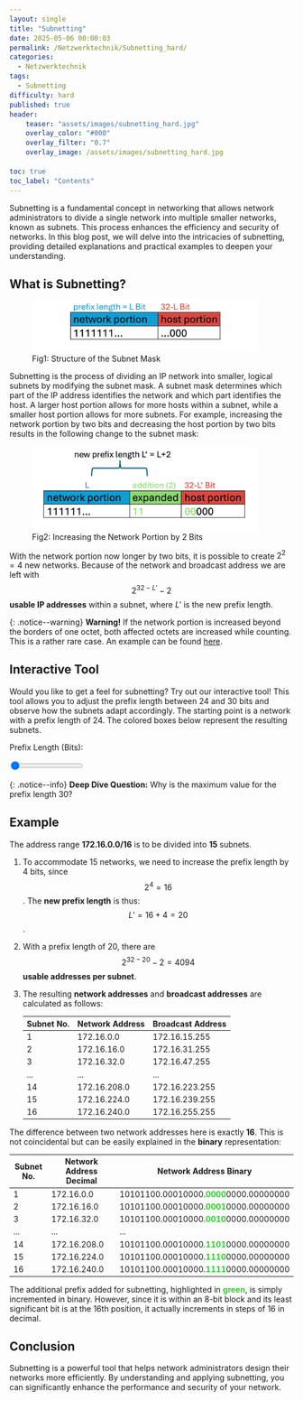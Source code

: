 ```yaml
---
layout: single
title: "Subnetting"
date: 2025-05-06 00:00:03
permalink: /Netzwerktechnik/Subnetting_hard/
categories:
  - Netzwerktechnik
tags:
  - Subnetting
difficulty: hard
published: true
header:
    teaser: "assets/images/subnetting_hard.jpg"
    overlay_color: "#000"
    overlay_filter: "0.7"
    overlay_image: /assets/images/subnetting_hard.jpg

toc: true
toc_label: "Contents"
---
```


Subnetting is a fundamental concept in networking that allows network administrators to divide a single network into multiple smaller networks, known as subnets. This process enhances the efficiency and security of networks. In this blog post, we will delve into the intricacies of subnetting, providing detailed explanations and practical examples to deepen your understanding.

<script>
    window.jekyllData = {
        difficulty: "{{ page.difficulty | escape }}",
    };
</script>

<script id="MathJax-script" async
          src="https://cdn.jsdelivr.net/npm/mathjax@3/es5/tex-mml-chtml.js">
</script>

## What is Subnetting?

<style>
  .center {
  display: block;
  margin-left: auto;
  margin-right: auto;
  width: 50%;
}
</style>
<figure>
    <img src="/assets/images/IP_address_eng.png" width="400"/>
    <figcaption>Fig1: Structure of the Subnet Mask</figcaption>
</figure>

Subnetting is the process of dividing an IP network into smaller, logical subnets by modifying the subnet mask. A subnet mask determines which part of the IP address identifies the network and which part identifies the host. A larger host portion allows for more hosts within a subnet, while a smaller host portion allows for more subnets. For example, increasing the network portion by two bits and decreasing the host portion by two bits results in the following change to the subnet mask:

<figure>
    <img src="/assets/images/IP_address_2_eng.png" width="400"/>
    <figcaption>Fig2: Increasing the Network Portion by 2 Bits</figcaption>
</figure>

With the network portion now longer by two bits, it is possible to create $2^2 = 4$ new networks.
Because of the network and broadcast address we are left with $$ 2^{32-L'}-2 $$ **usable IP addresses** within a subnet, where $L'$ is the new prefix length.

{: .notice--warning}
**Warning!**
If the network portion is increased beyond the borders of one octet, both affected octets are increased while counting. 
This is a rather rare case. An example can be found [here](https://jodies.de/ipcalc?host=172.16.0.0&mask1=14&mask2=18).

## Interactive Tool

Would you like to get a feel for subnetting? Try out our interactive tool! This tool allows you to adjust the prefix length between 24 and 30 bits and observe how the subnets adapt accordingly. The starting point is a network with a prefix length of 24. The colored boxes below represent the resulting subnets.

<label id="sliderValue" for="subnetSlider">Prefix Length (Bits):</label>

<input type="range" id="subnetSlider" class="slider" min="24" max="30" value="24">
<div class="result" id="result"></div>

<script src="/assets/js/subnetCalculator.js"></script>

{: .notice--info}
**Deep Dive Question:**
Why is the maximum value for the prefix length 30?

## Example

The address range **172.16.0.0/16** is to be divided into **15** subnets.
1. To accommodate 15 networks, we need to increase the prefix length by 4 bits, since $$ 2^4 = 16 $$.
   The **new prefix length** is thus: $$L'= 16+4 = 20$$.
2. With a prefix length of 20, there are $$ 2^{32-20} - 2 = 4094$$ **usable addresses per subnet**.
3. The resulting **network addresses** and **broadcast addresses** are calculated as follows:

    | Subnet No. | Network Address | Broadcast Address |
    | ----------- | ---------------- | ----------------- |
    | 1           | 172.16.0.0       | 172.16.15.255     |
    | 2           | 172.16.16.0      | 172.16.31.255     |
    | 3           | 172.16.32.0      | 172.16.47.255     |
    | ...         | ...              | ...               |
    | 14          | 172.16.208.0     | 172.16.223.255    |
    | 15          | 172.16.224.0     | 172.16.239.255    |
    | 16          | 172.16.240.0     | 172.16.255.255    |

The difference between two network addresses here is exactly **16**. This is not coincidental but can be easily explained in the **binary** representation:

| Subnet No. | Network Address Decimal | Network Address Binary                  |
| ----------- | ------------------------ | --------------------------------------- |
| 1           | 172.16.0.0              | 10101100.00010000.<span style="color:limegreen">**0000**</span>0000.00000000 |
| 2           | 172.16.16.0              | 10101100.00010000.<span style="color:limegreen">**0001**</span>0000.00000000 |
| 3           | 172.16.32.0              | 10101100.00010000.<span style="color:limegreen">**0010**</span>0000.00000000 |
| ...         | ...                      | ...                                     |
| 14          | 172.16.208.0             | 10101100.00010000.<span style="color:limegreen">**1101**</span>0000.00000000 |
| 15          | 172.16.224.0             | 10101100.00010000.<span style="color:limegreen">**1110**</span>0000.00000000 |
| 16          | 172.16.240.0             | 10101100.00010000.<span style="color:limegreen">**1111**</span>0000.00000000 |

The additional prefix added for subnetting, highlighted in <span style="color:limegreen">**green**</span>, is simply incremented in binary. However, since it is within an 8-bit block and its least significant bit is at the 16th position, it actually increments in steps of 16 in decimal.

## Conclusion

Subnetting is a powerful tool that helps network administrators design their networks more efficiently. By understanding and applying subnetting, you can significantly enhance the performance and security of your network.